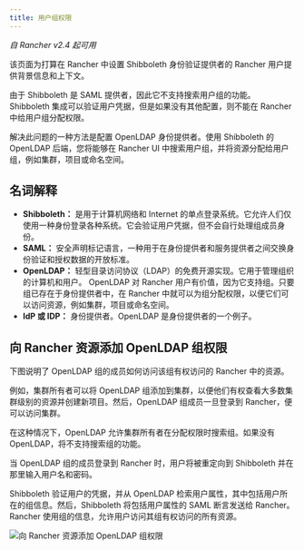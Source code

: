 ```yaml
---
title: 用户组权限
---
```


_自 Rancher v2.4 起可用_

该页面为打算在 Rancher 中设置 Shibboleth 身份验证提供者的 Rancher 用户提供背景信息和上下文。

由于 Shibboleth 是 SAML 提供者，因此它不支持搜索用户组的功能。 Shibboleth 集成可以验证用户凭据，但是如果没有其他配置，则不能在 Rancher 中给用户组分配权限。

解决此问题的一种方法是配置 OpenLDAP 身份提供者。使用 Shibboleth 的 OpenLDAP 后端，您将能够在 Rancher UI 中搜索用户组，并将资源分配给用户组，例如集群，项目或命名空间。

## 名词解释

- **Shibboleth：** 是用于计算机网络和 Internet 的单点登录系统。它允许人们仅使用一种身份登录各种系统。它会验证用户凭据，但不会自行处理组成员身份。
- **SAML：** 安全声明标记语言，一种用于在身份提供者和服务提供者之间交换身份验证和授权数据的开放标准。
- **OpenLDAP：** 轻型目录访问协议（LDAP）的免费开源实现。它用于管理组织的计算机和用户。 OpenLDAP 对 Rancher 用户有价值，因为它支持组。只要组已存在于身份提供者中，在 Rancher 中就可以为组分配权限，以便它们可以访问资源，例如集群，项目或命名空间。
- **IdP 或 IDP：** 身份提供者。OpenLDAP 是身份提供者的一个例子。

## 向 Rancher 资源添加 OpenLDAP 组权限

下图说明了 OpenLDAP 组的成员如何访问该组有权访问的 Rancher 中的资源。

例如，集群所有者可以将 OpenLDAP 组添加到集群，以便他们有权查看大多数集群级别的资源并创建新项目。然后，OpenLDAP 组成员一旦登录到 Rancher，便可以访问集群。

在这种情况下，OpenLDAP 允许集群所有者在分配权限时搜索组。如果没有 OpenLDAP，将不支持搜索组的功能。

当 OpenLDAP 组的成员登录到 Rancher 时，用户将被重定向到 Shibboleth 并在那里输入用户名和密码。

Shibboleth 验证用户的凭据，并从 OpenLDAP 检索用户属性，其中包括用户所在的组信息。然后，Shibboleth 将包括用户属性的 SAML 断言发送给 Rancher。Rancher 使用组的信息，允许用户访问其组有权访问的所有资源。

![向 Rancher 资源添加 OpenLDAP 组权限](/img/rancher/shibboleth-with-openldap-groups.svg)
